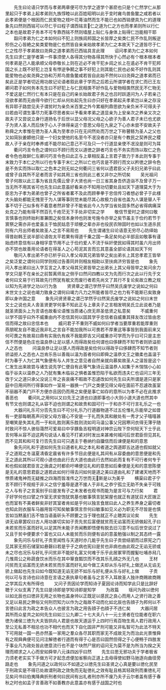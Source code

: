 <!-- { "loadSidebar": true } -->
　　先生曰论语只学而与孝弟两章便可尽为学之道学个甚麽也只是个仁然学仁从那里起只于孝弟上起孝弟则九族惇睦以此百姓昭明以此于变时雍鸟兽鱼鳖之咸若者以此孝弟便是个根因而仁民爱物之枝叶花蕚油然而生不能已也如西铭便具为仁的道理象先曰然则西铭可以尽仁乎曰程子谓西铭言仁之道为仁之方也而孝弟则所以行仁之本也是故君子务本不可专靠西铭不然则墙屋上贴仁与身体上贴得仁岂能相干耶
　　縠问孝弟为仁之本如何曰不犯上则族闾邦国之长皆厚之矣类仁民不作乱则叛逆殄伤之心皆絶之矣类爱物是仁也然皆自亲亲始故孝弟为仁之本故天下之道皆尽于仁仁之性尽于孝弟故曰尧舜之道孝弟而已西铭具言此理
　　诏问孝弟为仁之本如何先生曰求仁是学者第一件事须使人各得其分物各得其所快于心然必有个根本根本者何孝弟是己人能承顺父母恭敬长上则在近必不肯干犯乡闾之长上在逺必不肯干犯邦国之长上既不好犯上岂复有悖逆争鬭之事不好犯上则其能仁民也必矣不好作乱则其能爱物也必矣尧舜之协和万邦鸟兽鱼鳖咸若皆自此始不然何以曰尧舜之道孝弟而已矣此正是学者切近用功故记论语者叙此章于学而之后若云所谓学者在求仁而已王左卿问君子如何务本先生曰不好犯上与仁民相类不好作乱与爱物相类然民无不仁物无不爱这是仁然行仁有本只是在自己的亲长始故君子务之也吕时跃遂问为人子若亲己没欲孝弟而无由得今欲行仁却从何处起先生曰亦只好在孝弟起夫孝弟岂以亲之存没有异耶子路尝见夫子谓贫时为亲负米百里之外今累裀列鼎思欲为亲负米不可得夫子曰若由可谓生事尽力死事尽思者矣以予看来孝弟之道显亲为上安亲次之养亲又次之故夫子又尝说立身行道扬名于后世以显父母况父母之心欲子为善人君子未已也尤欲子为贤人圣人而后快于心人子体得亲这个意思父母在九泉之下心亦未尝不安故夫子称舜之大孝惟在徳为圣人禹为至孝亦只在无间然处而万世之下称瞽鲧为圣人之父也又如简狄姜嫄他只是一个妇女使他的名至今不冺没者亦只是有个教民之契养民之稷故人子于亲在时奉养或不能尽如己意己不可及只一个行道显亲使不冺没是则可为耳
　　衢问巧言令色之谓何曰不顾行而文以道徳之辞者巧言也不务实而饰以取仁之色者令色也故鲜仁左卿问巧言令色曰此正与上章相反盖上言君子致力于本此则专事于末致力于本仁之所以行也专事于末仁之所以亡也巧言是不顾行而文以矜徳之辞令色是不务实而饰以取仁之色本之则无如之何衢问三省何以遗君臣父子夫妇兄弟乎曰此或曾子自其所不足者而言子如其用三省也则此三者又非尔之所切矣
　　吴光祖问曾子何故以此三事为省且先儒云曾子大贤也尚一日三省其身吾侪造诣不及曾子万一当无所不用其省可也先生曰此意虽好看来亦不知用功切要处且如天下道理莫大于为臣忠为子孝为弟弟也曾子之所省者畧不及此而顾拳拳于忠信传习者想必曾子于此様大头脑处都能无愧至于为人谋等事则觉未能尽其心故极力自省也盖为人谋是替人干事不切于己似多有不着意者然非曾子不能省此今人为学当省处固多然必省得病痛深处克之乃能有得不然百孔千疮茫无下手处非切实之学
　　敬信节爱时之谓何曰敬言慎事也则终始利害兼图之矣信本身帅也则发号施令亦举之矣节虽主于俭约若节于賔祭之需亦非也爱虽主于恤民姑息于顽梗之辈亦非也役民农隙固时也如以生道杀民则有六月出师者矣故圣人之言不易观也
　　先生谓诸生曰论语意无穷尽心防绎始得昔赵韩王说半部论语佐太平若果有得道千乗之国一条足矣何必半部且如敬事有谨始虑终意信有以身相孚意节用不止于俭约爱人不流于纵奸使民如得其时虽六月出师亦不禁也故善用论语者在得圣人之心苟泥其言而忘其意虽全部论语其如天下何
　　敬问入孝出弟不亦已析乎曰入孝父母其兄弟皆举之矣出弟长上其忠孝君王皆举之矣泛爱之谓何曰同学则规过告善同井则相友相助以至扶病济穷皆是也
　　象先问入孝出弟曰出入字互言之入孝父母其兄弟皆举之出弟长上其父母皆举之矣问余力学文只是不在亲长之前暂离师友之侧乎曰然问四教以文为先而行次之此以行先于文者何曰文易于行耳故先行然犹有躭文而废行者若先尚文了其行不复论矣故立教之规以知为先进学之功以行为急
　　贤贤章之谓己学然乎曰然吴氏废学之说如之何曰末世文士之说也竭力致身之谓何曰竭力凡力之所能者皆尽之也力有不能斯已矣致身即以身许国之意
　　象先问贤贤章之谓己学然乎曰然吴氏废学之说如之何曰末世文士之说也夫人舎圣贤更学何事不知此正与上章夫子之言相发明吴氏立此说者乃是就圣贤面头上为言语也故看论语惟当质诸心庶无昻圣低贤之私意矣
　　不威重何以学不固乎曰外不威重由内不忠信其何以固其学乎忠信者自威重其择友改过皆由忠信而得之故曰忠信本也
　　威问君子不重则不威如何曰学者当要厚重若能厚重则燕朋昵友自不能近我非礼之言自不能加我所以可畏若不厚重这等事皆到我面前来又何可畏之有故易曰鼎有实我仇有疾不我能即吉又问威重亦可学而为乎曰可只是主忠信不然便是色庄也温良恭让足以感人而得政矣俭何谓也曰侈肆而不知节者则骄溢拒人之态也
　　问温良恭让足以感人而得政是矣俭何以得政乎曰侈肆而不知节者则骄溢拒人之态也人岂肯乐告以善哉以温为首者何曰即舜之温恭文王之徽柔也盖温于时为春于人为仁其气象便有与人并生之意见者自然亲就向慕矣故圣人之温皆是这个仁发生出来故尝与诸生说先学仁便自有此等气象诗云温温恭人如集于木惴惴小心如临于谷夫以温恭之人乃犹有集木临谷之惧者盖惟恐陷于私欲而违夫仁也诏问三年无改于父之道只承父没说三年之丧哀痛不暇故不忍遽改如何先生曰夫所谓是道只是家庭中日用间所行得事如作一室易一器换一门戸之类便见得父母在面前不忍遽改虽室不丽器不美门戸不方便亦且因仍而用之矣便是事亡如存的意所以为孝不必在此推求善恶也
　　衢问礼之用何以又曰先王之道也曰道即事也小大则小道大道也然其中有节文也则谓之礼从容不迫也则谓之和故贵和固可行一于和亦不可行言礼乐之一也
　　大器问礼乐可分否先生曰不可分礼乐乃行道器物道不过五伦惟礼乐能举之如昔有一吏部每朝髙声问安父母方寝心不安是一于礼而失其和敝处有一秀才父子嘻嘻甚至嘲笑是失其礼而一于和礼胜则离乐胜则流如司马温公事父兄因寒问衣得无薄乎随时致问不惊人骇俗蔼然可爱易曰中孚豚鱼吉程明道对神宗云陛下奈何轻天下士乎此言何等从容不迫这两句说话人看见不打紧对时发出来甚难何城问后世君臣但见其礼而不见其和和可复行否先生曰可只遇主于巷纳约自牖信而后谏便是和的意思
　　象先问礼和于道如何先生曰道者礼和之本礼和者道之舆道即五达道也假如就父子之道观之冬温夏凊昏定晨省有许多节目此便是礼其间有从容委曲的意思便是和先王之道此其所以可观小道也由此行去大道也由此行去然如此而复有不可行者何专于和也假如就君臣言之唐虞之时都俞吁咈便见礼和的意思如后秦便是无和的意思陈便是无礼的意思君臣之道若此如何行得去问如何是道之美曰道由礼和了建诸天地而不悖质诸鬼神而无疑推之四海而皆准传之万世而无斯是以为美乎
　　横渠曰君子宁言不顾行不规规于非义之信宁羞辱是逮不接人于非礼之恭宁孤立无助不失亲于可贱之人与有子之言奚别乎曰是发有子之未发者也观书而能为是言可与力行矣
　　君子好学何也曰譬之作室无求安饱犹筑基也敏事慎言犹架屋也就正有道犹召大匠拨正也而室有不美者鲜矣非好其室者肯如是乎何以独言食居曰此人之养生养身之最切者也知此则衣服车马器用皆可知矣敏事慎言奈何曰敏事如见义必为职无不尽皆是也慎言如当黙虽扪舌不恤当语虽斫头不顾要之当于理也就正不止聴其议论矣
　　先生讲无谄章罢叹曰古人用功甚切实如子贡先贫后富便就贫而无谄富而无骄做起孔子曰未若贫而乐富而好礼以足其所未能子贡闻教即悟便有脱去旧习意不似后世空说过了又且于贫中便要求个富也又曰人未能贫而乐则便有谄的意虽勉强以制之其态终一露
　　象先问乐与好礼子贡至闻性与天道时亦几能乎先生曰子贡尝结驷而过原宪之门见其家无担石储室如悬磬曰若是乎子之病也宪曰是贫也非病也由此观之无谄无骄或未之尽也况乐与好礼乎问贫非不能好礼富又何难于乐乎此居冢宰而握髪吐哺赤舄几几惟周公之称蔬食饮水而乐在其中箪食瓢饮而不改其乐孔顔之外无几也
　　王材问贫而无谄富而无骄未若贫而乐富而好礼如今做工夫却从乐与好礼上做还从无谄无骄上做起也先生曰如今既知道无谄无骄不如乐与好礼便从乐与好礼上做
　　子贡何以可与言诗也曰诗意在言语之表执章句者虽与之言不入耳故圣人独许商赐故商赐之学其后大有所得也
　　又问子贡因论学而知诗子夏因论诗而知学此只是比辞好聴于义似支离了先生曰是诗即是学知诗即是知学
　　为政篇
　　瑶问为政以徳何以如北辰也曰徳非无用之长物也盖身帅以正既足以感民之良心而用人之贤行政之善又足以易民之弊俗又何刑罚知力以作为之哉故不动而化如北辰也告顔子为邦何以不言徳曰此言为政之本告众人也彼言为政之用告顔子也顔子不违仁矣
　　大器问居其所而众星共之如何先生曰如三公九卿二十七大夫八十一元士贤者在位能者在职六徳为诸侯三徳为大夫皆拱向人君是也故天道运于上四时行焉百物生焉人君行政用人至公无私善不相忌也功不相代也而天下自化固非严刑可能又非私智可为此法不特天下可用就一国一邑亦然虽一家用之羣众各尽其职而家无不成故无为而治此光景惟舜有之观舜典便可见问注解徳者行道而有得于心是否曰固然但得之于心便畅于四肢发于事业凡为政处皆此徳意流行也不是个块然尸居的诏问无为莫不是为所当为揆之天理而顺求之人心而安如舜举八元诛四凶乎曰然
　　先生曰思无邪功夫于学者极省力须老老实实下手做方可才起念虑便加省察向正道上去毋得使如野马驰逐向曲径旁路走也
　　象先问道之以政何以不如道之以徳先生曰圣贤之心真是要以徳化民至于刑政实是不得已处故谓刑政之效免而无耻徳礼之效有耻且格其轻政刑而重徳礼可见矣问书曰伯夷降典折刑者何曰民间有出礼者刑亦所不废乃夫子云尔者盖有感于春秋之时也如孟子言善政不如善教亦此意盖亦有感于战国之时也
